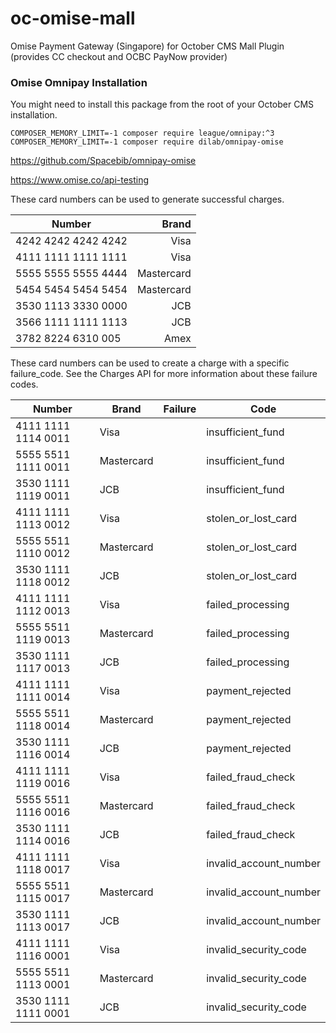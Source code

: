 # oc-omise-mall
Omise Payment Gateway (Singapore) for October CMS Mall Plugin (provides CC checkout and OCBC PayNow provider)


### Omise Omnipay Installation

You might need to install this package from the root of your October CMS installation.

`
COMPOSER_MEMORY_LIMIT=-1 composer require league/omnipay:^3
COMPOSER_MEMORY_LIMIT=-1 composer require dilab/omnipay-omise
`

https://github.com/Spacebib/omnipay-omise



https://www.omise.co/api-testing

These card numbers can be used to generate successful charges.

| Number                | Brand |
| --------------------- | -----:|
| 4242 4242 4242 4242	| Visa       |
| 4111 1111 1111 1111	| Visa       |
| 5555 5555 5555 4444	| Mastercard |
| 5454 5454 5454 5454	| Mastercard |
| 3530 1113 3330 0000	| JCB        |
| 3566 1111 1111 1113	| JCB        |
| 3782 8224 6310 005	| Amex       |

These card numbers can be used to create a charge with a specific failure_code. See the Charges API for more information about these failure codes.

| Number                | Brand | Failure | Code |
| --------------------- | ----- |----- |----- |
| 4111 1111 1114 0011 | Visa |	| insufficient_fund |
| 5555 5511 1111 0011 | Mastercard |	| insufficient_fund |
| 3530 1111 1119 0011 | JCB |	| insufficient_fund |
| 4111 1111 1113 0012 | Visa |	| stolen_or_lost_card |
| 5555 5511 1110 0012 | Mastercard |	| stolen_or_lost_card |
| 3530 1111 1118 0012 | JCB |	| stolen_or_lost_card |
| 4111 1111 1112 0013 | Visa |	| failed_processing |
| 5555 5511 1119 0013 | Mastercard |	| failed_processing |
| 3530 1111 1117 0013 | JCB |	| failed_processing |
| 4111 1111 1111 0014 | Visa |	| payment_rejected |
| 5555 5511 1118 0014 | Mastercard |	| payment_rejected |
| 3530 1111 1116 0014 | JCB |	| payment_rejected |
| 4111 1111 1119 0016 | Visa |	| failed_fraud_check |
| 5555 5511 1116 0016 | Mastercard |	| failed_fraud_check |
| 3530 1111 1114 0016 | JCB |	| failed_fraud_check |
| 4111 1111 1118 0017 | Visa |	| invalid_account_number |
| 5555 5511 1115 0017 | Mastercard |	| invalid_account_number |
| 3530 1111 1113 0017 | JCB |	| invalid_account_number |
| 4111 1111 1116 0001 | Visa |	| invalid_security_code |
| 5555 5511 1113 0001 | Mastercard |	| invalid_security_code |
| 3530 1111 1111 0001 | JCB |	| invalid_security_code |

